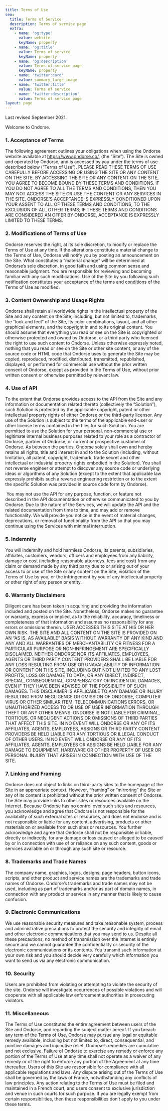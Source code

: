 ```yaml
---
title: Terms of Use
seo:
  title: Terms of Service
  description: Terms of service page
  extra:
    - name: 'og:type'
      value: website
      keyName: property
    - name: 'og:title'
      value: Terms of service
      keyName: property
    - name: 'og:description'
      value: Terms of service page
      keyName: property
    - name: 'twitter:card'
      value: summary_large_image
    - name: 'twitter:title'
      value: Terms of service
    - name: 'twitter:description'
      value: Terms of service page
layout: page
---
```

Last revised September 2021.

Welcome to Ondorse.

### 1. Acceptance of Terms

The following agreement outlines your obligations when using the Ondorse website available at https://www.ondorse.co/, (the “Site”). The Site is owned and operated by Ondorse, and is accessed by you under the terms of use described below (“Terms of Use”). PLEASE READ THESE TERMS OF USE CAREFULLY BEFORE ACCESSING OR USING THE SITE OR ANY CONTENT ON THE SITE. BY ACCESSING THE SITE OR ANY CONTENT ON THE SITE, YOU AGREE TO BECOME BOUND BY THESE TERMS AND CONDITIONS. IF YOU DO NOT AGREE TO ALL THE TERMS AND CONDITIONS, THEN YOU MAY NOT ACCESS THE SITE OR USE THE CONTENT OR ANY SERVICES IN THE SITE. ONDORSE’S ACCEPTANCE IS EXPRESSLY CONDITIONED UPON YOUR ASSENT TO ALL OF THESE TERMS AND CONDITIONS, TO THE EXCLUSION OF ALL OTHER TERMS; IF THESE TERMS AND CONDITIONS ARE CONSIDERED AN OFFER BY ONDORSE, ACCEPTANCE IS EXPRESSLY LIMITED TO THESE TERMS.

### 2. Modifications of Terms of Use

Ondorse reserves the right, at its sole discretion, to modify or replace the Terms of Use at any time. If the alterations constitute a material change to the Terms of Use, Ondorse will notify you by posting an announcement on the Site. What constitutes a “material change” will be determined at Ondorse’s sole discretion, in good faith and using common sense and reasonable judgment. You are responsible for reviewing and becoming familiar with any such modifications. Use of the Site by you following such notification constitutes your acceptance of the terms and conditions of the Terms of Use as modified.

### 3. Content Ownership and Usage Rights

Ondorse shall retain all worldwide rights in the intellectual property of the Site and any content on the Site, including, but not limited to, trademarks, the “look and feel” of the Site, its color combinations, layout, and all other graphical elements, and the copyright in and to its original content. You should assume that everything you read or see on the Site is copyrighted or otherwise protected and owned by Ondorse, or a third party who licensed the right to use such content to Ondorse. Unless otherwise expressly noted, nothing that you read or see on the Site or other site content, or any of the source code or HTML code that Ondorse uses to generate the Site may be copied, reproduced, modified, distributed, transmitted, republished, displayed, or performed for commercial use without the prior written consent of Ondorse, except as provided in the Terms of Use, without prior written consent or otherwise permitted by relevant law.

### 4. Use of API

To the extent that Ondorse provides access to the API from the Site and any information or documentation related thereto (collectively the “Solution”), such Solution is protected by the applicable copyright, patent or other intellectual property rights of either Ondorse or the third-party licensor. Any use of the Solution is subject to the terms of the applicable end-user or other license terms contained in the files for such Solution. You are permitted to use the Solution for your personal, non-commercial use or legitimate internal business purposes related to your role as a contractor of Ondorse, partner of Ondorse, or current or prospective customer of Ondorse. As between the parties, Ondorse solely shall own and hereby retains all rights, title and interest in and to the Solution (including, without limitation, all patent, copyright, trademark, trade secret and other intellectual or industrial property rights embodied in the Solution). You shall not reverse engineer or attempt to discover any source code or underlying ideas or algorithms of any Solution (except to the extent that applicable law expressly prohibits such a reverse engineering restriction or to the extent the specific Solution was provided in source code form by Ondorse).

 You may not use the API for any purpose, function, or feature not described in the API documentation or otherwise communicated to you by Ondorse. Due to the nature of the Services, we will update the API and the related documentation from time to time, and may add or remove functionality. We will provide you notice in the event of material changes, deprecations, or removal of functionality from the API so that you may continue using the Services with minimal interruption.

### 5. Indemnity

You will indemnify and hold harmless Ondorse, its parents, subsidiaries, affiliates, customers, vendors, officers and employees from any liability, damage or cost (including reasonable attorneys. fees and cost) from any claim or demand made by any third party due to or arising out of your access to or use of the Site or any content on the Site, violation of the Terms of Use by you, or the infringement by you of any intellectual property or other right of any person or entity.

### 6. Warranty Disclaimers

Diligent care has been taken in acquiring and providing the information included and posted on the Site. Nonetheless, Ondorse makes no guarantee or warranty, express or implied, as to the reliability, accuracy, timeliness or completeness of that information and assumes no responsibility for any errors or omissions therein. USER ACCESSES THIS SITE AT HIS OR HER OWN RISK. THE SITE AND ALL CONTENT ON THE SITE IS PROVIDED ON AN “AS IS, AS AVAILABLE” BASIS WITHOUT WARRANTY OF ANY KIND AND ANY AND ALL WARRANTIES OF MERCHANTABILITY OR FITNESS FOR A PARTICULAR PURPOSE OR NON-INFRINGEMENT ARE SPECIFICALLY DISCLAIMED. NEITHER ONDORSE NOR ITS AFFILIATES, EMPLOYEES, AGENTS OR THIRD PARTY CONTENT PROVIDERS SHALL BE LIABLE FOR ANY LOSS RESULTING FROM USE OR UNAVAILABILITY OF INFORMATION OR CONTENT ON THIS SITE, INCLUDING BUT NOT LIMITED TO ANY LOST PROFITS, LOSS OR DAMAGE TO DATA, OR ANY DIRECT, INDIRECT, SPECIAL, CONSEQUENTIAL, COMPENSATORY OR INCIDENTAL DAMAGES, EVEN IF THEY HAVE BEEN ADVISED OF THE POSSIBILITY OF SUCH DAMAGES. THIS DISCLAIMER IS APPLICABLE TO ANY DAMAGE OR INJURY RESULTING FROM NEGLIGENCE OR OMISSION OF ONDORSE, COMPUTER VIRUS OR OTHER SIMILAR ITEM, TELECOMMUNICATIONS ERRORS, OR UNAUTHORIZED ACCESS TO OR USE OF USER INFORMATION THROUGH THEFT OR ANY OTHER MEANS. ONDORSE IS NOT LIABLE FOR CRIMINAL, TORTIOUS, OR NEGLIGENT ACTIONS OR OMISSIONS OF THIRD PARTIES THAT AFFECT THIS SITE. IN NO EVENT WILL ONDORSE OR ANY OF ITS AFFILIATES, AGENTS, EMPLOYEES, ASSIGNS OR THIRD PARTY CONTENT PROVIDERS BE HELD LIABLE FOR ANY TORTIOUS OR ILLEGAL CONDUCT OF OTHER USERS. IN NO EVENT WILL ONDORSE OR ANY OF ITS AFFILIATES, AGENTS, EMPLOYEES OR ASSIGNS BE HELD LIABLE FOR ANY DAMAGE TO EQUIPMENT, HARDWARE OR OTHER PROPERTY OF USER OR PERSONAL INJURY THAT ARISES IN CONNECTION WITH USE OF THE SITE.

### 7. Linking and Framing

Ondorse does not object to links on third-party sites to the homepage of the Site in an appropriate context. However, “framing” or “mirroring” the Site or any of its content is prohibited without the prior written consent of Ondorse. The Site may provide links to other sites or resources available on the Internet. Because Ondorse has no control over such sites and resources, you acknowledge and agree that Ondorse is not responsible for the availability of such external sites or resources, and does not endorse and is not responsible or liable for any content, advertising, products or other materials on or available from such sites or resources. You further acknowledge and agree that Ondorse shall not be responsible or liable, directly or indirectly, for any damage or loss caused or alleged to be caused by or in connection with use of or reliance on any such content, goods or services available on or through any such site or resource.

### 8. Trademarks and Trade Names

The company name, graphics, logos, designs, page headers, button icons, scripts, and other product and service names are the trademarks and trade names of Ondorse. Ondorse’s trademarks and trade names may not be used, including as part of trademarks and/or as part of domain names, in connection with any product or service in any manner that is likely to cause confusion. 

### 9. Electronic Communications

We use reasonable security measures and take reasonable system, process and administrative precautions to protect the security and integrity of email and other electronic communications that you may send to us. Despite all these precautions, no method of transmission over the Internet is entirely secure and we cannot guarantee the confidentiality or security of the electronic communications or its contents. You transmit such information at your own risk and you should decide very carefully which information you want to send us via any electronic communication.

### 10. Security

Users are prohibited from violating or attempting to violate the security of the site. Ondorse will investigate occurrences of possible violations and will cooperate with all applicable law enforcement authorities in prosecuting violators.

### 11. Miscellaneous

The Terms of Use constitutes the entire agreement between users of the Site and Ondorse, and regarding the subject matter hereof. If you breach any term of the Terms of Use, Ondorse may pursue any legal or equitable remedy available, including but not limited to, direct, consequential, and punitive damages and injunctive relief. Ondorse’s remedies are cumulative and not exclusive. Failure of Ondorse to exercise any remedy or enforce any portion of the Terms of Use at any time shall not operate as a waiver of any remedy or of the right to enforce any portion of the Agreement at any time thereafter. Users of this Site are responsible for compliance with all applicable regulations and laws. Any dispute arising out of the Terms of Use shall be governed by the laws of France, notwithstanding any conflicts of law principles. Any action relating to the Terms of Use must be filed and maintained in a French court, and users consent to exclusive jurisdiction and venue in such courts for such purpose. If you are legally exempt from certain responsibilities, then these responsibilities don’t apply to you under these terms.

